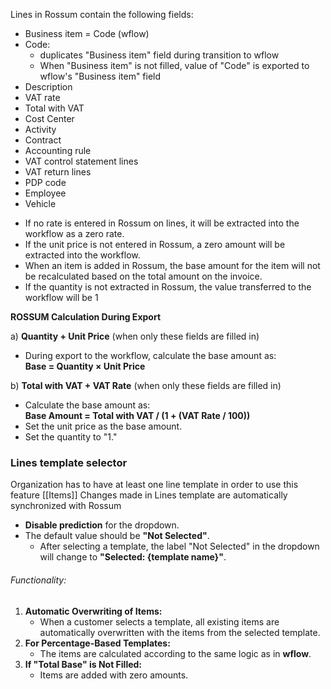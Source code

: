 
Lines in Rossum contain the following fields:

* Business item = Code (wflow)
* Code:
	* duplicates "Business item" field during transition to wflow
	* When "Business item" is not filled, value of "Code" is exported to wflow's "Business item" field
* Description
* VAT rate
* Total with VAT
* Cost Center
* Activity
* Contract
* Accounting rule
* VAT control statement lines
* VAT return lines
* PDP code
* Employee
* Vehicle


- If no rate is entered in Rossum on lines, it will be extracted into the workflow as a zero rate.
- If the unit price is not entered in Rossum, a zero amount will be extracted into the workflow.
- When an item is added in Rossum, the base amount for the item will not be recalculated based on the total amount on the invoice.
- If the quantity is not extracted in Rossum, the value transferred to the workflow will be 1


**ROSSUM Calculation During Export**

a) **Quantity + Unit Price** (when only these fields are filled in)
- During export to the workflow, calculate the base amount as:  
    **Base = Quantity × Unit Price**

b) **Total with VAT + VAT Rate** (when only these fields are filled in)
- Calculate the base amount as:  
    **Base Amount = Total with VAT / (1 + (VAT Rate / 100))**
- Set the unit price as the base amount.
- Set the quantity to "1."

### Lines template selector

Organization has to have at least one line template in order to use this feature [[Items]]
Changes made in Lines template are automatically synchronized with Rossum

- **Disable prediction** for the dropdown.
- The default value should be **"Not Selected"**.
    - After selecting a template, the label "Not Selected" in the dropdown will change to **"Selected: {template name}"**.

###### Functionality:

1. **Automatic Overwriting of Items:**
    - When a customer selects a template, all existing items are automatically overwritten with the items from the selected template.
2. **For Percentage-Based Templates:**
    - The items are calculated according to the same logic as in **wflow**.
3. **If "Total Base" is Not Filled:**
    - Items are added with zero amounts.